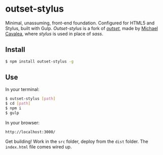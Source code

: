 # outset-stylus

Minimal, unassuming, front-end foundation. Configured for HTML5 and Stylus, built with Gulp.
*Outset-stylus* is a fork of *[outset](https://github.com/callmecavs/outset)*, made by
[Michael Cavalea](https://github.com/callmecavs), where *stylus* is used in place of *sass*.

## Install

```bash
$ npm install outset-stylus -g
```

## Use

In your terminal:

```bash
$ outset-stylus [path]
$ cd [path]
$ npm i
$ gulp
```

In your browser:

```
http://localhost:3000/
```

Get building! Work in the `src` folder, deploy from the `dist` folder. The `index.html` file comes wired up.
